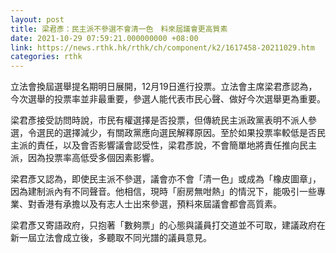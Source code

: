 ```yaml
---
layout: post
title: 梁君彥：民主派不參選不會清一色　料來屆議會更高質素
date: 2021-10-29 07:59:21.000000000 +08:00
link: https://news.rthk.hk/rthk/ch/component/k2/1617458-20211029.htm
categories: rthk
---
```


立法會換屆選舉提名期明日展開，12月19日進行投票。立法會主席梁君彥認為，今次選舉的投票率並非最重要，參選人能代表市民心聲、做好今次選舉更為重要。

梁君彥接受訪問時說，市民有權選擇是否投票，但傳統民主派政黨表明不派人參選，令選民的選擇減少，有關政黨應向選民解釋原因。至於如果投票率較低是否民主派的責任，以及會否影響議會認受性，梁君彥說，不會簡單地將責任推向民主派，因為投票率高低受多個因素影響。

梁君彥又認為，即使民主派不參選，議會亦不會「清一色」或成為「橡皮圖章」，因為建制派內有不同聲音。他相信，現時「廚房無咁熱」的情況下，能吸引一些專業、對香港有承擔以及有志人士出來參選，預料來屆議會都會高質素。

梁君彥又寄語政府，只抱著「數夠票」的心態與議員打交道並不可取，建議政府在新一屆立法會成立後，多聽取不同光譜的議員意見。
